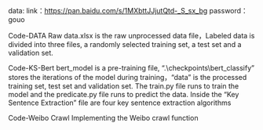 data:
link：https://pan.baidu.com/s/1MXbttJJjutQtd-_S_sx_bg 
password：gouo 

Code-DATA
Raw data.xlsx is the raw unprocessed data file，Labeled data is divided into three files, a randomly selected training set, a test set and a validation set.

Code-KS-Bert
bert_model is a pre-training file, “.\checkpoints\bert_classify” stores the iterations of the model during training，“data” is the processed training set, test set and validation set. The train.py file runs to train the model and the predicate.py file runs to predict the data. Inside the “Key Sentence Extraction” file are four key sentence extraction algorithms

Code-Weibo Crawl
Implementing the Weibo crawl function
